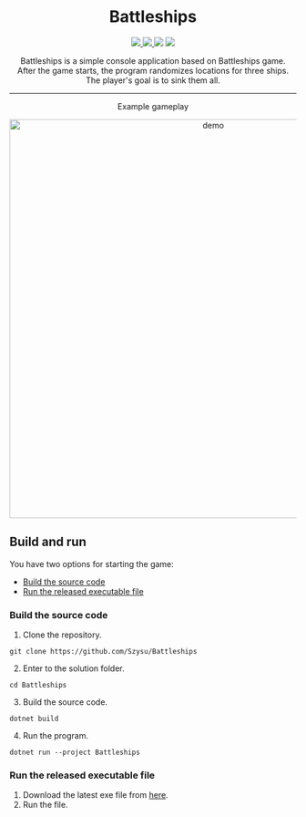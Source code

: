 <h1 align="center">Battleships</h1>

<p align="center">
	<a href="https://www.codacy.com/gh/Szysu/Battleships/dashboard?utm_source=github.com&amp;utm_medium=referral&amp;utm_content=Szysu/Battleships&amp;utm_campaign=Badge_Grade">
		<img src="https://app.codacy.com/project/badge/Grade/4a2c496360ab497fb1af50a364a08a8d"/>
	</a>
	<a href="https://www.codacy.com/gh/Szysu/Battleships/dashboard?utm_source=github.com&amp;utm_medium=referral&amp;utm_content=Szysu/Battleships&amp;utm_campaign=Badge_Coverage">
		<img src="https://app.codacy.com/project/badge/Coverage/4a2c496360ab497fb1af50a364a08a8d"/>
	</a>
	<img src="https://img.shields.io/github/workflow/status/Szysu/Battleships/.NET"/>
	<img src="https://img.shields.io/github/v/tag/Szysu/Battleships" />
</p>

<p align="center">
Battleships is a simple console application based on Battleships game.
<br/>
After the game starts, the program randomizes locations for three ships.
<br/>
The player's goal is to sink them all.
</p>
<hr/>
<p align="center">
Example gameplay
</p>

<p align="center">
  <img width="700" align="center" src="https://i.imgur.com/8UnYPk3.gif" alt="demo"/>
</p>


## Build and run
You have two options for starting the game:
 - [Build the source code](#build-the-source-code)
 - [Run the released executable file](#runs-the-release-executable-file)

### Build the source code
1. Clone the repository.
```
git clone https://github.com/Szysu/Battleships
```
2. Enter to the solution folder.
```
cd Battleships
```
3. Build the source code.
```
dotnet build
```
4. Run the program.
```
dotnet run --project Battleships
```
### Run the released executable file
1. Download the latest exe file from <a href="https://github.com/Szysu/Battleships/releases/latest">here</a>. 
2. Run the file.
